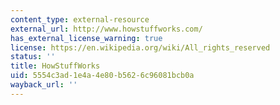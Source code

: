 ```yaml
---
content_type: external-resource
external_url: http://www.howstuffworks.com/
has_external_license_warning: true
license: https://en.wikipedia.org/wiki/All_rights_reserved
status: ''
title: HowStuffWorks
uid: 5554c3ad-1e4a-4e80-b562-6c96081bcb0a
wayback_url: ''
---
```

